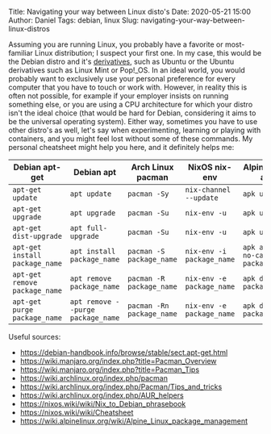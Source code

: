 Title: Navigating your way between Linux disto's
Date: 2020-05-21 15:00
Author: Daniel
Tags: debian, linux
Slug: navigating-your-way-between-linux-distros

Assuming you are running Linux, you probably have a favorite or most-familiar Linux distribution; I suspect your first one. In my case, this would be the Debian distro and it's [derivatives](https://www.debian.org/derivatives/), such as Ubuntu or the Ubuntu derivatives such as Linux Mint or Pop!_OS. In an ideal world, you would probably want to exclusively use your personal preference for every computer that you have to touch or work with. However, in reality this is often not possible, for example if your employer insists on running something else, or you are using a CPU architecture for which your distro isn't the ideal choice (that would be hard for Debian, considering it aims to be the universal operating system). Either way, sometimes you have to use other distro's as well, let's say when experimenting, learning or playing with containers, and you might feel lost without some of these commands. My personal cheatsheet might help you here, and it definitely helps me:

| Debian apt-get | Debian apt | Arch Linux pacman | NixOS nix-env | Alpine Linux apk |
|----------------|------------|-------------------|---------------|------------------|
| `apt-get update` | `apt update` | `pacman -Sy` | `nix-channel --update` | `apk update` |
| `apt-get upgrade` | `apt upgrade` | `pacman -Su` | `nix-env -u` | `apk upgrade` |
| `apt-get dist-upgrade` | `apt full-upgrade` | `pacman -Su` | `nix-env -u` | `apk upgrade` |
| `apt-get install package_name` | `apt install package_name` | `pacman -S package_name` | `nix-env -i package_name` | `apk add --no-cache package_name` |
| `apt-get remove package_name` | `apt remove package_name` | `pacman -R package_name` | `nix-env -e package_name` | `apk del package_name` |
| `apt-get purge package_name` | `apt remove --purge package_name` | `pacman -Rn package_name`| `nix-env -e package_name` | `apk del package_name` |


Useful sources:

* https://debian-handbook.info/browse/stable/sect.apt-get.html
* https://wiki.manjaro.org/index.php?title=Pacman_Overview
* https://wiki.manjaro.org/index.php?title=Pacman_Tips
* https://wiki.archlinux.org/index.php/pacman
* https://wiki.archlinux.org/index.php/Pacman/Tips_and_tricks
* https://wiki.archlinux.org/index.php/AUR_helpers
* https://nixos.wiki/wiki/Nix_to_Debian_phrasebook
* https://nixos.wiki/wiki/Cheatsheet
* https://wiki.alpinelinux.org/wiki/Alpine_Linux_package_management
